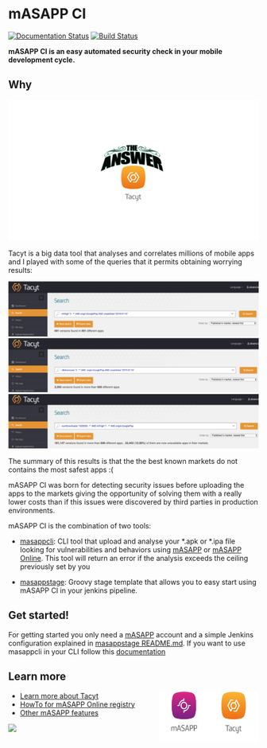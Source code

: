 # mASAPP CI 
[![Documentation Status](https://readthedocs.org/projects/masappci/badge/?version=master)](https://masappci.readthedocs.io/en/master/?badge=master) [![Build Status](https://travis-ci.org/alopezna5/mASAPP_CI.svg?branch=minor_improvements)](https://travis-ci.org/alopezna5/mASAPP_CI)


**mASAPP CI is an easy automated security check in your mobile development cycle.**

## Why

[![Foo](readme_resources/tacyt_is_the_answer.png)](https://tacyt.elevenpaths.com/)

Tacyt is a big data tool that analyses and correlates millions of mobile apps and I played with some of the queries that
it permits obtaining worrying results:

[![Foo](readme_resources/vulnerabilities_tacyt.png)](https://tacyt.elevenpaths.com/)
[![Foo](readme_resources/behaviors_tacyt.png)](https://tacyt.elevenpaths.com/)
[![Foo](readme_resources/high_vulns_with_a_lot_of_download.png)](https://tacyt.elevenpaths.com/)

The summary of this results is that the the best known markets do not contains the most safest apps :(  


mASAPP CI was born for detecting security issues before uploading the apps to the markets giving the opportunity of solving
them with a really lower costs than if this issues were discovered by third parties in production environments.


mASAPP CI is the combination of two tools:
 
 * [masappcli](masappcli/): CLI tool that upload and analyse your *.apk or *.ipa file looking for vulnerabilities and behaviors using 
 [mASAPP](https://www.elevenpaths.com/es/tecnologia/masapp/index.html) or 
 [mASAPP Online](https://www.elevenpaths.com/es/tecnologia/masapp-online/index.html).
 This tool will return an error if the analysis exceeds the ceiling previously set by you
    
 * [masappstage](masappstage/): Groovy stage template that allows you to easy start using mASAPP CI in your jenkins 
 pipeline.


## Get started!

For getting started you only need a [mASAPP](https://masapp.elevenpaths.com) account and a simple Jenkins configuration explained in 
[masappstage README.md](masappstage/README.md). If you want to use masappcli in your CLI follow this 
[documentation](https://masappci.readthedocs.io/en/master/getting_started.html)


## Learn more

* [Learn more about Tacyt](https://www.youtube.com/watch?v=dg4-y5DPnMg)  <img src="readme_resources/tacyt.png" width="100px" height="100px"  align="right"> </a>  <a href="https://masapp.elevenpaths.com"> <img src="readme_resources/mASAPP.png" width="100px" height="100px"  align="right"> </a>   <a href="https://tacyt.elevenpaths.com">                       
* [HowTo for mASAPP Online registry](https://www.youtube.com/watch?v=WatthF8tVwA)                     
* [Other mASAPP features](https://www.youtube.com/watch?v=aclSLbqoVxg) 


![](masappstage/masapp_header.png)
 
 

